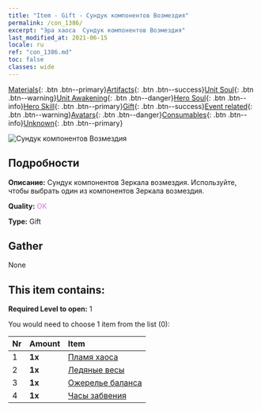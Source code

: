 ```yaml
---
title: "Item - Gift - Сундук компонентов Возмездия"
permalink: /con_1386/
excerpt: "Эра хаоса  Сундук компонентов Возмездия"
last_modified_at: 2021-06-15
locale: ru
ref: "con_1386.md"
toc: false
classes: wide
---
```

 [Materials](/ItemsRU/){: .btn .btn--primary}[Artifacts](/ItemsRU/Artifacts/){: .btn .btn--success}[Unit Soul](/ItemsRU/UnitSoul/){: .btn .btn--warning}[Unit Awakening](/ItemsRU/UnitAwakening/){: .btn .btn--danger}[Hero Soul](/ItemsRU/HeroSoul/){: .btn .btn--info}[Hero Skill](/ItemsRU/HeroSkill/){: .btn .btn--primary}[Gift](/ItemsRU/Gift/){: .btn .btn--success}[Event related](/ItemsRU/Events/){: .btn .btn--warning}[Avatars](/ItemsRU/Avatars/){: .btn .btn--danger}[Consumables](/ItemsRU/Consumables/){: .btn .btn--info}[Unknown](/ItemsRU/Unknown/){: .btn .btn--primary}

 ![Сундук компонентов Возмездия](/images/t/i_906064.png)

## Подробности
 **Описание:** Сундук компонентов Зеркала возмездия. Используйте, чтобы выбрать один из компонентов Зеркала возмездия.

 **Quality:** <span style="color: #DA70D6">OK</span>

 **Type:** Gift

## Gather

  None

## This item contains:

 **Required Level to open:** 1

 You would need to choose 1 item from the list (0):

  | Nr | Amount |     Item    |
  |:---|:-------|:------------|
  | 1 |  **1x** | [Пламя хаоса](/ItemsRU/art_140/) |  | 
  | 2 |  **1x** | [Ледяные весы](/ItemsRU/art_141/) |  | 
  | 3 |  **1x** | [Ожерелье баланса](/ItemsRU/art_142/) |  | 
  | 4 |  **1x** | [Часы забвения](/ItemsRU/art_143/) |  | 
